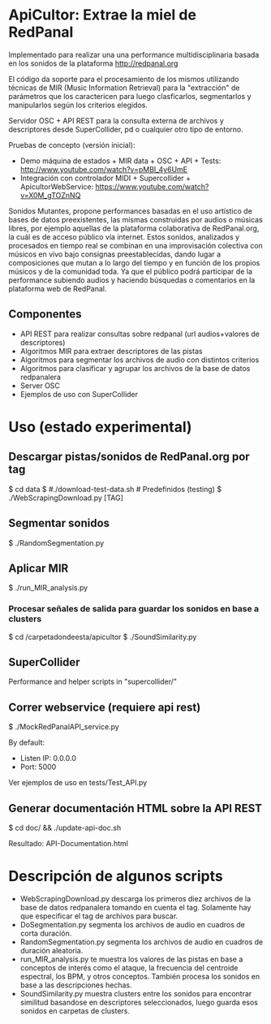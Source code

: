 # ApiCultor: Extrae la miel de RedPanal

Implementado para realizar una una performance multidisciplinaria basada en los sonidos de la plataforma http://redpanal.org

El código da soporte para el procesamiento de los mismos utilizando técnicas de MIR (Music Information Retrieval) para la "extracción" de parámetros que los caractericen para luego clasficarlos, segmentarlos y manipularlos según los criterios elegidos.

Servidor OSC + API REST para la consulta externa de archivos y descriptores desde SuperCollider, pd o cualquier otro tipo de entorno.

Pruebas de concepto (versión inicial):
* Demo máquina de estados + MIR data + OSC + API + Tests: http://www.youtube.com/watch?v=pMBl_4y6UmE
* Integración con controlador MIDI + Supercollider + ApicultorWebService: https://www.youtube.com/watch?v=X0M_gTOZnNQ

Sonidos Mutantes, propone performances basadas en el uso artístico de bases de datos preexistentes, las mismas construidas por audios o músicas libres, por ejemplo aquellas de la plataforma colaborativa de RedPanal.org, la cuál es de acceso público vía internet. Estos sonidos, analizados y procesados en tiempo real se combinan en una improvisación colectiva con músicos en vivo bajo consignas preestablecidas, dando lugar a composiciones que mutan a lo largo del tiempo y en función de los propios músicos y de la comunidad toda. Ya que el público podrá participar de la performance subiendo audios y haciendo búsquedas o comentarios en la plataforma web de RedPanal.


## Componentes
* API REST para realizar consultas sobre redpanal (url audios+valores de descriptores)
* Algoritmos MIR para extraer descriptores de las pistas
* Algoritmos para segmentar los archivos de audio con distintos criterios
* Algoritmos para clasificar y agrupar los archivos de la base de datos redpanalera
* Server OSC
* Ejemplos de uso con SuperCollider

# Uso (estado experimental)

## Descargar pistas/sonidos de RedPanal.org por tag
$ cd data 
$ #./download-test-data.sh # Predefinidos (testing)
$ ./WebScrapingDownload.py [TAG]

## Segmentar sonidos
$ ./RandomSegmentation.py

## Aplicar MIR
$ ./run_MIR_analysis.py

### Procesar señales de salida para guardar los sonidos en base a clusters
$ cd /carpetadondeesta/apicultor
$ ./SoundSimilarity.py

## SuperCollider
Performance and helper scripts in "supercollider/" 

## Correr webservice (requiere api rest)
$ ./MockRedPanalAPI_service.py

By default:
* Listen IP: 0.0.0.0
* Port: 5000

Ver ejemplos de uso en tests/Test_API.py

## Generar documentación HTML sobre la API REST
$ cd doc/ && ./update-api-doc.sh

Resultado: API-Documentation.html

# Descripción de algunos scripts
* WebScrapingDownload.py descarga los primeros diez archivos de la base de datos redpanalera tomando en cuenta el tag. Solamente hay que especificar el tag de archivos para buscar.
* DoSegmentation.py segmenta los archivos de audio en cuadros de corta duración.
* RandomSegmentation.py segmenta los archivos de audio en cuadros de duración aleatoria.
* run_MIR_analysis.py te muestra los valores de las pistas en base a conceptos de interés como el ataque, la frecuencia del centroide espectral, los BPM, y otros conceptos. También procesa los sonidos en base a las descripciones hechas.
* SoundSimilarity.py muestra clusters entre los sonidos para encontrar similitud basandose en descriptores seleccionados, luego guarda esos sonidos en carpetas de clusters.

